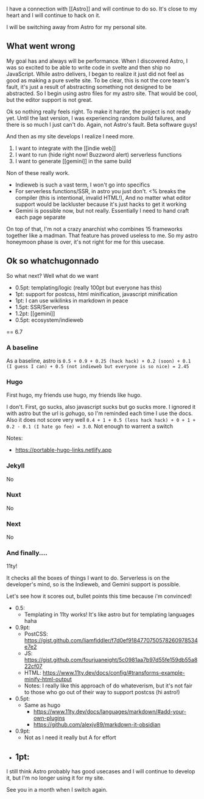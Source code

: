 I have a connection with [[Astro]] and will continue to do so. It's close to my heart and I will continue to hack on it.

I will be switching away from Astro for my personal site.

## What went wrong

My goal has and always will be performance. When I discovered Astro, I was so excited to be able to write code in svelte and then ship no JavaScript. While astro delivers, I began to realize it just did not feel as good as making a pure svelte site. To be clear, this is not the core team's fault, it's just a result of abstracting something not designed to be abstracted. So I begin using astro files for my astro site. That would be cool, but the editor support is not great.

Ok so nothing really feels right. To make it harder, the project is not ready yet. Until the last version, I was experiencing random build failures, and there is so much I just can't do. Again, not Astro's fault. Beta software guys!

And then as my site develops I realize I need more.

1. I want to integrate with the [[indie web]]
2. I want to run (hide right now! Buzzword alert) serverless functions
3. I want to generate [[gemini]] in the same build

Non of these really work.

- Indieweb is such a vast term, I won't go into specifics
- For serverless functions/SSR, in astro you just don't. <% breaks the compiler (this is intentional, invalid HTML!), And no matter what editor support would be lackluster because it's just hacks to get it working
- Gemini is possible now, but not really. Essentially I need to hand craft each page separate

On top of that, I'm not a crazy anarchist who combines 15 frameworks together like a madman. That feature has proved useless to me. So my astro honeymoon phase is over, it's not right for me for this usecase.

## Ok so whatchugonnado

So what next? Well what do we want

- 0.5pt: templating/logic (really 100pt but everyone has this)
- 1pt: support for postcss, html minification, javascript minification
- 1pt: I can use wikilinks in markdown in peace
- 1.5pt: SSR/Serverless
- 1.2pt: [[gemini]]
- 0.5pt: ecosystem/indieweb

== 6.7

### A baseline

As a baseline, astro is `0.5 + 0.9 + 0.25 (hack hack) + 0.2 (soon) + 0.1 (I guess I can) + 0.5 (not indieweb but everyone is so nice) = 2.45`

### Hugo

First hugo, my friends use hugo, my friends like hugo.

I don't. First, go sucks, also javascript sucks but go sucks more. I ignored it with astro but the url is *go*hugo, so I'm reminded each time I use the docs. Also it does not score very well `0.4 + 1 + 0.5 (less hack hack) + 0 + 1 + 0.2 - 0.1 (I hate go fee) = 3.0`. Not enough to warrent a switch

Notes:

- https://portable-hugo-links.netlify.app


### Jekyll

No

### Nuxt

No

### Next

No

### And finally....

11ty!

It checks all the boxes of things I want to do. Serverless is on the developer's mind, so is the Indieweb, and Gemini support is possible.

Let's see how it scores out, bullet points this time because i'm convinced!

- 0.5:
	- Templating in 11ty works! It's like astro but for templating languages haha
- 0.9pt:
	- PostCSS: https://gist.github.com/liamfiddler/f7d0ef9184770750578260978534e7e2
	- JS: https://gist.github.com/fourjuaneight/5c0981aa7b97d55fe159db55a822cf07
	- HTML: https://www.11ty.dev/docs/config/#transforms-example-minify-html-output
	- Notes: I really like this approach of do whateverism, but it's not fair to those who go out of their way to support postcss (hi astro!)
- 0.5pt:
	- Same as hugo
		- https://www.11ty.dev/docs/languages/markdown/#add-your-own-plugins
		- https://github.com/alexjv89/markdown-it-obsidian
- 0.9pt:
	- Not as I need it really but A for effort
- 1pt:
	- 

I still think Astro probably has good usecases and I will continue to develop it, but I'm no longer using it for my site.

See you in a month when I switch again.